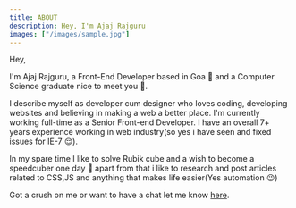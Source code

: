 ```yaml
---
title: ABOUT
description: Hey, I'm Ajaj Rajguru
images: ["/images/sample.jpg"]
---
```



Hey,

I'm Ajaj Rajguru, a Front-End Developer based in Goa :palm_tree: and a Computer Science graduate nice to meet you :wave:.

I describe myself as developer cum designer who loves coding, developing websites and believing in making a web a better place. I'm currently working full-time as a Senior Front-end Developer. I have an overall 7+ years experience working in web industry(so yes i have seen and fixed issues for IE-7 :relieved:). 


In my spare time I like to solve Rubik cube and a wish to become a speedcuber one day :crown: apart from that i like to research and post articles related to CSS,JS and anything that makes life easier(Yes automation :wink:)

Got a crush on me or want to have a chat let me know [here](/contact).